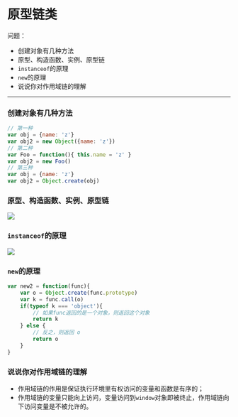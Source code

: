 # 原型链类

问题：

- 创建对象有几种方法
- 原型、构造函数、实例、原型链
- `instanceof`的原理
- `new`的原理
- 说说你对作用域链的理解

------

### 创建对象有几种方法

```js
// 第一种
var obj = {name: 'z'}
var obj2 = new Object({name: 'z'})
// 第二种
var Foo = function(){ this.name = 'z' }
var obj2 = new Foo()
// 第三种
var obj = {name: 'z'}
var obj2 = Object.create(obj)
```
### 原型、构造函数、实例、原型链

![](https://github.com/zhuoooo/markdown/blob/master/images/prototype.png?raw=true)



### `instanceof`的原理

![](https://github.com/zhuoooo/markdown/blob/master/images/instanceof.png?raw=true)

### `new`的原理

```js
var new2 = function(func){
    var o = Object.create(func.prototype)
    var k = func.call(o)
    if(typeof k === 'object'){
        // 如果func返回的是一个对象，则返回这个对象
        return k
    } else {
        // 反之，则返回 o
        return o
    }
}
```

### 说说你对作用域链的理解

- 作用域链的作用是保证执行环境里有权访问的变量和函数是有序的；
- 作用域链的变量只能向上访问，变量访问到`window`对象即被终止，作用域链向下访问变量是不被允许的。
